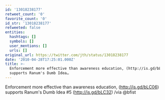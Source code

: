 ```yaml
---
id: '13018238177'
retweet_count: '0'
favorite_count: '0'
id_str: '13018238177'
retweeted: false
entities:
  hashtags: []
  symbols: []
  user_mentions: []
  urls: []
original_url: https://twitter.com/jth/status/13018238177
date: '2010-04-28T17:25:01.000Z'
title: >-
  Enforcement more effective than awareness education, (http://is.gd/bLC06)
  supports Ranum's Dumb Idea…
---
```


Enforcement more effective than awareness education, (http://is.gd/bLC06) supports Ranum's Dumb Idea #5 (http://is.gd/bLC32) /via @bfist